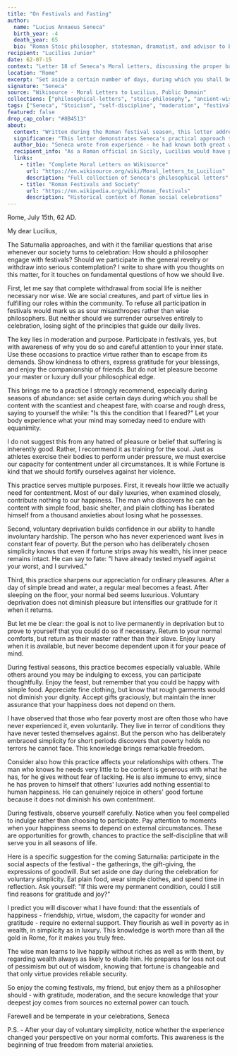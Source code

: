 ```yaml
---
title: "On Festivals and Fasting"
author:
  name: "Lucius Annaeus Seneca"
  birth_year: -4
  death_year: 65
  bio: "Roman Stoic philosopher, statesman, dramatist, and advisor to Emperor Nero"
recipient: "Lucilius Junior"
date: 62-07-15
context: "Letter 18 of Seneca's Moral Letters, discussing the proper balance between pleasure and self-discipline, using festivals and voluntary fasting as examples"
location: "Rome"
excerpt: "Set aside a certain number of days, during which you shall be content with the scantiest and cheapest fare, with coarse and rough dress, saying to yourself the while: 'Is this the condition that I feared?'"
signature: "Seneca"
source: "Wikisource - Moral Letters to Lucilius, Public Domain"
collections: ["philosophical-letters", "stoic-philosophy", "ancient-wisdom"]
tags: ["Seneca", "Stoicism", "self-discipline", "moderation", "festivals", "voluntary poverty", "character building", "Roman philosophy"]
featured: false
drop_cap_color: "#8B4513"
about:
  context: "Written during the Roman festival season, this letter addresses how a philosopher should engage with social celebrations while maintaining self-discipline and preparing for potential hardship."
  significance: "This letter demonstrates Seneca's practical approach to Stoic philosophy - not withdrawal from society but thoughtful engagement. His concept of voluntary hardship influenced later ascetic practices in Christianity and other traditions."
  author_bio: "Seneca wrote from experience - he had known both great wealth and periods of forced simplicity. His advice combines theoretical wisdom with practical knowledge of how fortune can change."
  recipient_info: "As a Roman official in Sicily, Lucilius would have participated in various festivals and social obligations. Seneca's guidance helped him navigate these while maintaining philosophical principles."
  links:
    - title: "Complete Moral Letters on Wikisource"
      url: "https://en.wikisource.org/wiki/Moral_letters_to_Lucilius"
      description: "Full collection of Seneca's philosophical letters"
    - title: "Roman Festivals and Society"
      url: "https://en.wikipedia.org/wiki/Roman_festivals"
      description: "Historical context of Roman social celebrations"
---
```


Rome, July 15th, 62 AD.

My dear Lucilius,

The Saturnalia approaches, and with it the familiar questions that arise whenever our society turns to celebration: How should a philosopher engage with festivals? Should we participate in the general revelry or withdraw into serious contemplation? I write to share with you thoughts on this matter, for it touches on fundamental questions of how we should live.

First, let me say that complete withdrawal from social life is neither necessary nor wise. We are social creatures, and part of virtue lies in fulfilling our roles within the community. To refuse all participation in festivals would mark us as sour misanthropes rather than wise philosophers. But neither should we surrender ourselves entirely to celebration, losing sight of the principles that guide our daily lives.

The key lies in moderation and purpose. Participate in festivals, yes, but with awareness of why you do so and careful attention to your inner state. Use these occasions to practice virtue rather than to escape from its demands. Show kindness to others, express gratitude for your blessings, and enjoy the companionship of friends. But do not let pleasure become your master or luxury dull your philosophical edge.

This brings me to a practice I strongly recommend, especially during seasons of abundance: set aside certain days during which you shall be content with the scantiest and cheapest fare, with coarse and rough dress, saying to yourself the while: "Is this the condition that I feared?" Let your body experience what your mind may someday need to endure with equanimity.

I do not suggest this from any hatred of pleasure or belief that suffering is inherently good. Rather, I recommend it as training for the soul. Just as athletes exercise their bodies to perform under pressure, we must exercise our capacity for contentment under all circumstances. It is while Fortune is kind that we should fortify ourselves against her violence.

This practice serves multiple purposes. First, it reveals how little we actually need for contentment. Most of our daily luxuries, when examined closely, contribute nothing to our happiness. The man who discovers he can be content with simple food, basic shelter, and plain clothing has liberated himself from a thousand anxieties about losing what he possesses.

Second, voluntary deprivation builds confidence in our ability to handle involuntary hardship. The person who has never experienced want lives in constant fear of poverty. But the person who has deliberately chosen simplicity knows that even if fortune strips away his wealth, his inner peace remains intact. He can say to fate: "I have already tested myself against your worst, and I survived."

Third, this practice sharpens our appreciation for ordinary pleasures. After a day of simple bread and water, a regular meal becomes a feast. After sleeping on the floor, your normal bed seems luxurious. Voluntary deprivation does not diminish pleasure but intensifies our gratitude for it when it returns.

But let me be clear: the goal is not to live permanently in deprivation but to prove to yourself that you could do so if necessary. Return to your normal comforts, but return as their master rather than their slave. Enjoy luxury when it is available, but never become dependent upon it for your peace of mind.

During festival seasons, this practice becomes especially valuable. While others around you may be indulging to excess, you can participate thoughtfully. Enjoy the feast, but remember that you could be happy with simple food. Appreciate fine clothing, but know that rough garments would not diminish your dignity. Accept gifts graciously, but maintain the inner assurance that your happiness does not depend on them.

I have observed that those who fear poverty most are often those who have never experienced it, even voluntarily. They live in terror of conditions they have never tested themselves against. But the person who has deliberately embraced simplicity for short periods discovers that poverty holds no terrors he cannot face. This knowledge brings remarkable freedom.

Consider also how this practice affects your relationships with others. The man who knows he needs very little to be content is generous with what he has, for he gives without fear of lacking. He is also immune to envy, since he has proven to himself that others' luxuries add nothing essential to human happiness. He can genuinely rejoice in others' good fortune because it does not diminish his own contentment.

During festivals, observe yourself carefully. Notice when you feel compelled to indulge rather than choosing to participate. Pay attention to moments when your happiness seems to depend on external circumstances. These are opportunities for growth, chances to practice the self-discipline that will serve you in all seasons of life.

Here is a specific suggestion for the coming Saturnalia: participate in the social aspects of the festival - the gatherings, the gift-giving, the expressions of goodwill. But set aside one day during the celebration for voluntary simplicity. Eat plain food, wear simple clothes, and spend time in reflection. Ask yourself: "If this were my permanent condition, could I still find reasons for gratitude and joy?"

I predict you will discover what I have found: that the essentials of happiness - friendship, virtue, wisdom, the capacity for wonder and gratitude - require no external support. They flourish as well in poverty as in wealth, in simplicity as in luxury. This knowledge is worth more than all the gold in Rome, for it makes you truly free.

The wise man learns to live happily without riches as well as with them, by regarding wealth always as likely to elude him. He prepares for loss not out of pessimism but out of wisdom, knowing that fortune is changeable and that only virtue provides reliable security.

So enjoy the coming festivals, my friend, but enjoy them as a philosopher should - with gratitude, moderation, and the secure knowledge that your deepest joy comes from sources no external power can touch.

Farewell and be temperate in your celebrations,
Seneca

P.S. - After your day of voluntary simplicity, notice whether the experience changed your perspective on your normal comforts. This awareness is the beginning of true freedom from material anxieties.